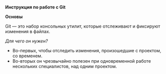 **Инструкция по работе с Git**

**Основы**

Git — это набор консольных утилит, которые отслеживают и фиксируют изменения в файлах.

*Для чего он нужен?*

- Во-первых, чтобы отследить изменения, произошедшие с проектом, со временем.
- Во-вторых он чрезвычайно полезен при одновременной работе нескольких специалистов, над одним проектом.
